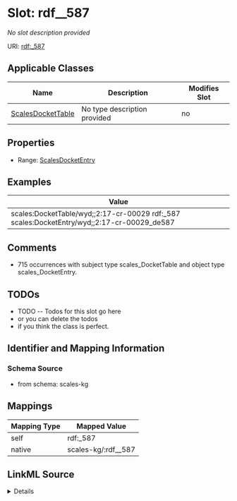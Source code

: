 

# Slot: rdf__587


_No slot description provided_





URI: [rdf:_587](http://www.w3.org/1999/02/22-rdf-syntax-ns#_587)



<!-- no inheritance hierarchy -->





## Applicable Classes

| Name | Description | Modifies Slot |
| --- | --- | --- |
| [ScalesDocketTable](../classes/ScalesDocketTable.md) | No type description provided |  no  |







## Properties

* Range: [ScalesDocketEntry](../classes/ScalesDocketEntry.md)






## Examples

| Value |
| --- |
| scales:DocketTable/wyd;;2:17-cr-00029 rdf:_587 scales:DocketEntry/wyd;;2:17-cr-00029_de587 |

## Comments

* 715 occurrences with subject type scales_DocketTable and object type scales_DocketEntry.

## TODOs

* TODO -- Todos for this slot go here
* or you can delete the todos
* if you think the class is perfect.

## Identifier and Mapping Information







### Schema Source


* from schema: scales-kg




## Mappings

| Mapping Type | Mapped Value |
| ---  | ---  |
| self | rdf:_587 |
| native | scales-kg/:rdf__587 |




## LinkML Source

<details>
```yaml
name: rdf__587
description: No slot description provided
todos:
- TODO -- Todos for this slot go here
- or you can delete the todos
- if you think the class is perfect.
comments:
- 715 occurrences with subject type scales_DocketTable and object type scales_DocketEntry.
examples:
- value: scales:DocketTable/wyd;;2:17-cr-00029 rdf:_587 scales:DocketEntry/wyd;;2:17-cr-00029_de587
from_schema: scales-kg
rank: 1000
slot_uri: rdf:_587
alias: rdf__587
domain_of:
- scales_DocketTable
range: scales_DocketEntry

```
</details>